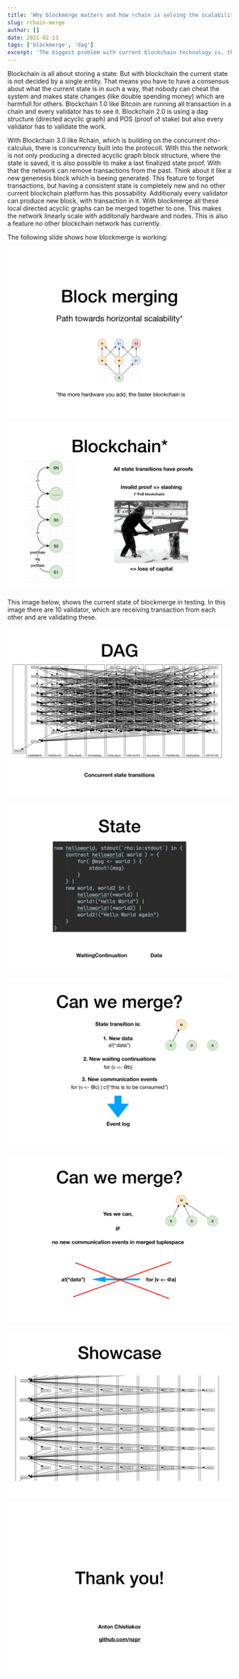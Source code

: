 ```yaml
---
title: 'Why blockmerge matters and how rchain is solving the scalability problem'
slug: rchain-merge
author: []
date: 2021-02-13
tags: ['blockmerge', 'dag']
excerpt: 'The biggest problem with current blockchain technology is, that it is not scaling.'
---
```


Blockchain is all about storing a state. But with blockchain the current state is not decided by a single entity. That means you have to have a consensus about what the current state is in such a way, that nobody can cheat the system and makes state changes (like double spending money) which are harmfull for others. Blockchain 1.0 like Bitcoin are running all transaction in a chain and every validator has to see it. Blockchain 2.0 is using a dag structure (directed acyclic graph) and POS (proof of stake) but also every validator has to validate the work.

With Blockchain 3.0 like Rchain, which is building on the concurrent rho-calculus, there is concurrency built into the protocoll. With this the network is not only producing a directed acyclic graph block structure, where the state is saved, it is also possible to make a last finalized state proof. With that the network can remove transactions from the past. Think about it like a new genenesis block which is beeing generated. This feature to forget transactions, but having a consistent state is completely new and no other current blockchain platform has this possability. Additionaly every validator can produce new block, with transaction in it. With blockmerge all these local directed acyclic graphs can be merged together to one. This makes the network linearly scale with additonaly hardware and nodes. This is also a feature no other blockchain network has currently.

The following slide shows how blockmerge is working:

![merge1](./images/block-merge-1.png)

![merge2](./images/block-merge-2.png)

This image below, shows the current state of blockmerge in testing. In this image there are 10 validator, which are receiving transaction from each other and are validating these.

![merge3](./images/block-merge-3.png)

![merge4](./images/block-merge-4.png)

![merge5](./images/block-merge-5.png)

![merge6](./images/block-merge-6.png)

![merge7](./images/block-merge-7.png)

![merge8](./images/block-merge-8.png)
